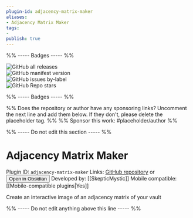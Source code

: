 ```yaml
---
plugin-id: adjacency-matrix-maker
aliases:
- Adjacency Matrix Maker
tags: 
- 
publish: true
---
```


%% ----- Badges ----- %%

![GitHub all releases](https://img.shields.io/github/downloads/SkepticMystic/adjacency-matrix-maker/total?color=573E7A&logo=github&style=for-the-badge)   
![GitHub manifest version](https://img.shields.io/github/manifest-json/v/SkepticMystic/adjacency-matrix-maker?color=573E7A&logo=github&style=for-the-badge)   
![GitHub issues by-label](https://img.shields.io/github/issues/SkepticMystic/adjacency-matrix-maker/help%20wanted?color=573E7A&logo=github&style=for-the-badge)   
![GitHub Repo stars](https://img.shields.io/github/stars/SkepticMystic/adjacency-matrix-maker?color=573E7A&logo=github&style=for-the-badge)

%% ----- Badges ----- %%

%% Does the repository or author have any sponsoring links? Uncomment the next line and add them below. If they don't, please delete the placeholder tag. %%
%% Sponsor this work: #placeholder/author %%

%% ----- Do not edit this section ----- %%

# Adjacency Matrix Maker

Plugin ID: `adjacency-matrix-maker`
Links: [GitHub repository](https://github.com/SkepticMystic/adjacency-matrix-maker) or [<button id=HH>Open in Obsidian</button>](obsidian://goto-plugin?id=adjacency-matrix-maker)
Developed by: [[SkepticMystic]]
Mobile compatible: [[Mobile-compatible plugins|Yes]]

Create an interactive image of an adjacency matrix of your vault

%% ----- Do not edit anything above this line ----- %% 
